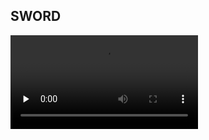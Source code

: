 ## SWORD

<video id="video" controls="" preload="none" poster="">
<source id="mp4" src="Sword.mp4" type="video/mp4">
</video>
